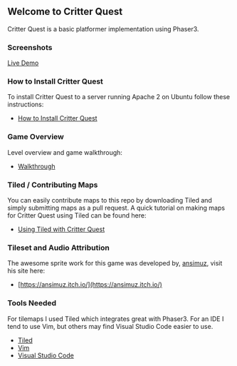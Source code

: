 ## Welcome to Critter Quest

Critter Quest is a basic platformer implementation using Phaser3.

### Screenshots



[Live Demo](https://werkn.github.io/critter-quest/)

### How to Install Critter Quest

To install Critter Quest to a server running Apache 2 on Ubuntu follow these instructions:

 - [How to Install Critter Quest](#)


### Game Overview

Level overview and game walkthrough:

 - [Walkthrough](#)

### Tiled / Contributing Maps

You can easily contribute maps to this repo by downloading Tiled and simply submitting maps as a pull request.  A quick tutorial on making maps for Critter Quest using Tiled can be found here:

 - [Using Tiled with Critter Quest](#)

### Tileset and Audio Attribution

The awesome sprite work for this game was developed by, [ansimuz](https://ansimuz.itch.io/), visit his site here:

 - [https://ansimuz.itch.io/](https://ansimuz.itch.io/)

### Tools Needed

For tilemaps I used Tiled which integrates great with Phaser3.  For an IDE I tend to use Vim, but others may find Visual Studio Code easier to use.

 - [Tiled](https://www.mapeditor.org/) 
 - [Vim](https://www.vim.org/download.php)
 - [Visual Studio Code](https://code.visualstudio.com/download)
